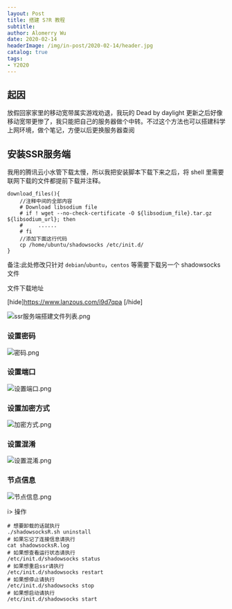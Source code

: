 ```yaml
---
layout: Post
title: 搭建 S?R 教程
subtitle: 
author: Alomerry Wu
date: 2020-02-14
headerImage: /img/in-post/2020-02-14/header.jpg
catalog: true
tags:
- Y2020
---
```


<!-- Description. -->

<!-- more -->

## 起因

放假回家家里的移动宽带属实游戏劝退，我玩的 Dead by daylight 更新之后好像移动宽带更惨了，我只能把自己的服务器做个中转。不过这个方法也可以搭建科学上网环境，做个笔记，方便以后更换服务器查阅

## 安装SSR服务端

我用的腾讯云小水管下载太慢，所以我把安装脚本下载下来之后，将 shell 里需要联网下载的文件都提前下载并注释。

```shell
download_files(){
    //注释中间的全部内容
    # Download libsodium file
    # if ! wget --no-check-certificate -O ${libsodium_file}.tar.gz ${libsodium_url}; then
    #     ......
    # fi
    //添加下面这行代码
    cp /home/ubuntu/shadowsocks /etc/init.d/
}
```

备注:此处修改只针对 `debian`/`ubuntu`，`centos` 等需要下载另一个 shadowsocks 文件

文件下载地址

[hide]https://www.lanzous.com/i9d7qpa [/hide]

![ssr服务端搭建文件列表.png][1]

### 设置密码

![密码.png][2]

### 设置端口

![设置端口.png][3]

### 设置加密方式

![加密方式.png][4]

### 设置混淆

![设置混淆.png][5]

### 节点信息

![节点信息.png][6]

i> 操作

```text
# 想要卸载的话就执行
./shadowsocksR.sh uninstall
# 如果忘记了连接信息请执行
cat shadowsocksR.log
# 如果想查看运行状态请执行
/etc/init.d/shadowsocks status
# 如果想重启ssr请执行
/etc/init.d/shadowsocks restart
# 如果想停止请执行
/etc/init.d/shadowsocks stop
# 如果想启动请执行
/etc/init.d/shadowsocks start
```

[1]: http://www.cloudmo.top/usr/uploads/2020/02/381431033.png

[2]: http://www.cloudmo.top/usr/uploads/2020/02/483033141.png

[3]: http://www.cloudmo.top/usr/uploads/2020/02/2431732895.png

[4]: http://www.cloudmo.top/usr/uploads/2020/02/1879023236.png

[5]: http://www.cloudmo.top/usr/uploads/2020/02/1689496176.png

[6]: http://www.cloudmo.top/usr/uploads/2020/02/1204123755.png